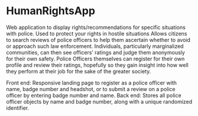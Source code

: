 # HumanRightsApp

Web application to display rights/recommendations for specific situations with police. Used to protect your rights in hostile situations
Allows citizens to search reviews of police officers to help them ascertain whether to avoid or approach such law enforcement. Individuals, particularly marginalized communities, can then see officers’ ratings and judge them anonymously for their own safety. Police Officers themselves can register for their own profile and review their ratings, hopefully so they gain insight into how well they perform at their job for the sake of the greater society.

Front end: Responsive landing page to register as a police officer with name, badge number and headshot, or to submit a review on a police officer by entering badge number and name. 
Back end: Stores all police officer objects by name and badge number, along with a unique randomized identifier. 
